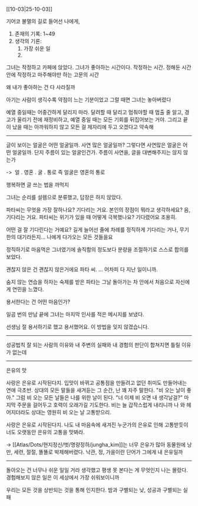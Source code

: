 [[10-03|25-10-03]]

기어코 불멸의 길로 들어선 나에게,

1. 존재의 기록: 1~49
2. 생각의 기론: 
	1. 가장 쉬운 일
	2. 


그녀는 작정하고 카페에 앉았다. 그녀가 좋아하는 시간이다. 작정하는 시간. 정해둔 시간 안에 작정하고 마주해야만 하는 고문의 시간

왜 내가 좋아하는 건 다 사라질까

아기는 사람이 생긱수록 약점이 느는 기분이었고 그럴 때면 그녀는 놓아버렸다

예열 중일때는 어중간하게 달리지 마라. 달려할 때 달리고 멈춰야할 때 멈출 줄 알고, 경고가 울리기 전에 재정비하고, 예열 중일 때는 모든 기회를 뒤집어보는 거야. 그리고 끝이 났을 때는 아까워하지 않고 모든 걸 제자리에 두고 오겠다고 약속해

---
글이 보이는 얼굴은 어떤 얼굴일까. 사연 많은 얼굴일까? 그렇다면 사연많은 얼굴은 어떤 얼굴일까. 단지 주름이 있는 얼굴인건가. 주름이 사연을, 글을 대변해주지는 않지 않는가

->  얼 . 영혼 . 굴 . 통로 즉 얼굴은 영혼의 통로

행복하면 글 쓰는 법을 까먹지

그녀는 순리를 설렘으로 분류했고, 답장은 하지 않았다.

파타씨는 무엇을 가장 잘하나요?
기다리는 거요. 
본인의 장점이 뭐라고 생각하세요? 
음, 기다리는 거요.
파타씨는 위기가 있을 때 어떻게 극복했나요?
기다렸어요 조용히.

어떤 걸 잘 기다린다는 거예요?
길게 늘어선 줄에 차례를 정직하게 기다리는 거나, 무기한의 대기라든지... 나에게 다가오는 모든 것들을요

정직하기로 마음먹은 그녀였기에 솔직함의 정도보다 분량을 조절하기로 스스로 합의를 보았다.

괜찮지 않은 건 괜찮지 않은거에요 파타 씨.
... 어차피 다 지난 일이니까. 

숨지 않는 연습을 하자는 숙제를 받은 파타는 그날 돌아가는 차 안에서 처음으로 자신에게 연민을 느꼈다.

용서한다는 건 어떤  마음인가?

일곱 번의 만남 끝에 그녀는 마지막 인사를 적은 메시지를 보냈다. 

선생님 
절 용서하기로 했고
용서했어요.
이 방법을 잊지 않겠습니다.

----
성공법칙
잘 되는 사람의 이유와
내 주변의 실패와
내 경험의 판단이 합쳐지면 틀릴 이유가 없는데

---
은유의 맛

사랑은 은유로 시작된다지.
입맛이 바뀌고 공통점을 만들려고 없던 취미도 만들어내는 연애 극초반. 상대의 모든 말들을 새겨듣는 그 순간, 난 꽤 자주 말한다. "비 오는 날이 좋아." 그럼 비 오는 모든 날들은 나를 위한 날이 된다.
"너 이제 비 오면 내 생각날걸?" 마지막 주문을 걸어두고 호력이 오래가길 기도한다. 비는 늘 갑작스럽게 내리니까 나 와 헤어지더라도 상대는 영원히 비 오는 날 고통받으리.

사랑은 은유로 시작된다지.
나도 내 마음속에 새겨진 누군가의 은유로 인해 고통받듯이 너도 오랫동안 은유의 고통을 맛봐라.

-> [[Atlas/Dots/현지정신/벗/명량정하/jungha_kim]]는 너무 은유가 많아 동물원에 낭만, 세련, 절절, 똘똘로 박제해버렸다. 낙관, 정, 가을이란 단어가 그에게 내 은유일까

---
돌아오는 건 너무나 쉬운 일일 거라 생각했고 평생 못 본다는 게 무엇인지 나는 몰랐다. 경험해보지 않은 일은 이 세상에서 가장 쉬워보이니까


우리는 모든 것을 상반되는 것을 통해 인지한다. 밤과 구별되는 낮, 성공과 구별되는 실패



